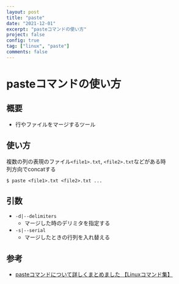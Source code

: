 ```yaml
---
layout: post
title: "paste"
date: "2021-12-01"
excerpt: "pasteコマンドの使い方"
project: false
config: true
tag: ["linux", "paste"]
comments: false
---
```


# pasteコマンドの使い方

## 概要
 - 行やファイルをマージするツール

## 使い方
複数の列の表現のファイル`<file1>.txt`, `<file2>.txt`などがある時  
列方向でconcatする  

```console
$ paste <file1>.txt <file2>.txt ...
```

## 引数
 - `-d|--delimiters`
   - マージした時のデリミタを指定する
 - `-s|--serial`
   - マージしたときの行列を入れ替える 

## 参考
 - [pasteコマンドについて詳しくまとめました 【Linuxコマンド集】](https://eng-entrance.com/linux-command-paste)
